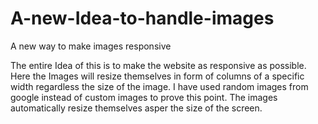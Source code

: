 # A-new-Idea-to-handle-images
A new way to make images responsive

The entire Idea of this is to make the website as responsive as possible. Here the Images will resize themselves in form of columns of a specific width regardless the size of the image. I have used random images from google instead of custom images to prove this point.
The images automatically resize themselves asper the  size of the screen.
